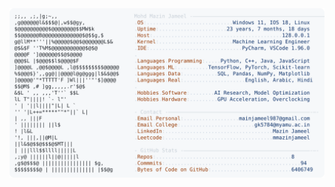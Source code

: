 <picture>
  <source srcset="https://raw.githubusercontent.com/mmazinjameel/mmazinjameel/main/dark_mode.svg?v=1750687877" media="(prefers-color-scheme: dark)">
  <img src="https://raw.githubusercontent.com/mmazinjameel/mmazinjameel/main/light_mode.svg?v=1750687877">
</picture>
